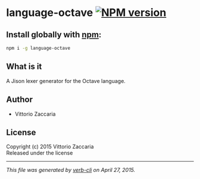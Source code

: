 # language-octave [![NPM version](https://badge.fury.io/js/language-octave.svg)](http://badge.fury.io/js/language-octave)

## Install globally with [npm](npmjs.org):

```bash
npm i -g language-octave
```

What is it
----------

A Jison lexer generator for the Octave language.


## Author

* Vittorio Zaccaria

## License
Copyright (c) 2015 Vittorio Zaccaria  
Released under the  license

***

_This file was generated by [verb-cli](https://github.com/assemble/verb-cli) on April 27, 2015._
